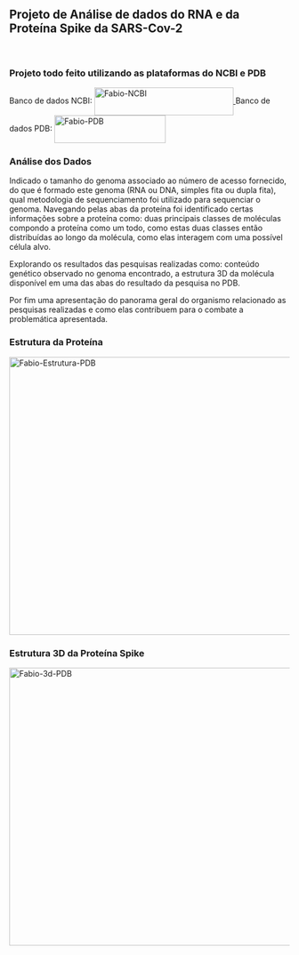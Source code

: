 ## Projeto de Análise de dados do RNA e da Proteína Spike da SARS-Cov-2
<div style="display: inline_block"><br>

### Projeto todo feito utilizando as plataformas do NCBI e PDB

Banco de dados NCBI: <a href="https://www.ncbi.nlm.nih.gov/nuccore/NC_045512.2/"><img align="center" alt="Fabio-NCBI" height="50" width="250" src="https://cdn.discordapp.com/attachments/1038643173100105789/1248301071042871356/Captura_de_tela_2024-06-06_124231.png?ex=66632a77&is=6661d8f7&hm=2b89f885687290c6eddf004dfe08bfb162ffc0e2ce58f484c6299b2466be61fa&"> 
  <a/>
Banco de dados PDB: <a href="https://www.rcsb.org/structure/6XRA"><img align="center" alt="Fabio-PDB" height="50" width="200" src="https://cdn.discordapp.com/attachments/1038643173100105789/1249396892941553705/Captura_de_tela_2024-06-09_131516.png?ex=66672707&is=6665d587&hm=7173f62464eee5b61dda9a83c1614e4409ed7958226ab13af551b722d2567f79&"> 
  <a/>

### Análise dos Dados

Indicado o tamanho do genoma associado ao número de acesso fornecido, do que é formado este genoma (RNA ou DNA, simples fita ou dupla fita), qual metodologia de sequenciamento foi utilizado para sequenciar o genoma. Navegando pelas abas da proteína foi identificado certas informações sobre a proteína como: duas principais classes de moléculas compondo a proteína como um todo, como estas duas classes então distribuídas ao longo da molécula, como elas interagem com uma possível célula alvo.

Explorando os resultados das pesquisas realizadas como: conteúdo genético observado no genoma encontrado, a estrutura 3D da molécula disponível em uma das abas do resultado da pesquisa no PDB.

Por fim uma apresentação do panorama geral do organismo relacionado as pesquisas realizadas e como elas contribuem para o combate a problemática apresentada.


### Estrutura da Proteína

<img align="center" alt="Fabio-Estrutura-PDB" height="500" width="900" src="https://cdn.discordapp.com/attachments/1038643173100105789/1249400721133273128/Captura_de_tela_2024-06-09_130749.png?ex=66672a98&is=6665d918&hm=a09aaa5454eb278ed1e36ae4812c6059ee9ce9cf9e78a32d4ce471529ab6a699&">

### Estrutura 3D da Proteína Spike

<img align="center" alt="Fabio-3d-PDB" height="500" width="900" src="https://cdn.discordapp.com/attachments/1038643173100105789/1249400721582067822/Captura_de_tela_2024-06-09_130836.png?ex=66672a98&is=6665d918&hm=2f45fab70c276e0a1310c2c842368565dde75e1fe20d9ba3ee1468a2a25bf1ae&">



</div>
  

